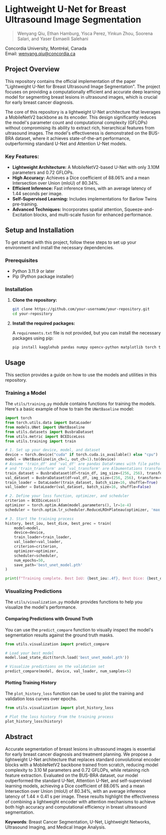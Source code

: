 # Lightweight U-Net for Breast Ultrasound Image Segmentation

> Wenyang Qiu, Ethan Hamburg, Yisca Perez, Yinkun Zhou, Soorena Salari, and Yaser Esmaeili Salehani

Concordia University, Montréal, Canada  
Email: wenyang.qiu@concordia.ca

## Project Overview

This repository contains the official implementation of the paper "Lightweight U-Net for Breast Ultrasound Image Segmentation". The project focuses on providing a computationally efficient and accurate deep learning model for segmenting breast lesions in ultrasound images, which is crucial for early breast cancer diagnosis.

The core of this repository is a lightweight U-Net architecture that leverages a MobileNetV2 backbone as its encoder. This design significantly reduces the model's parameter count and computational complexity (GFLOPs) without compromising its ability to extract rich, hierarchical features from ultrasound images. The model's effectiveness is demonstrated on the BUS-BRA dataset, where it achieves state-of-the-art performance, outperforming standard U-Net and Attention U-Net models.

### Key Features:

*   **Lightweight Architecture:** A MobileNetV2-based U-Net with only 3.10M parameters and 0.72 GFLOPs.
*   **High Accuracy:** Achieves a Dice coefficient of 88.06% and a mean Intersection over Union (mIoU) of 80.34%.
*   **Efficient Inference:** Fast inference times, with an average latency of 1.44 seconds per image.
*   **Self-Supervised Learning:** Includes implementations for Barlow Twins pre-training.
*   **Advanced Techniques:** Incorporates spatial attention, Squeeze-and-Excitation blocks, and multi-scale fusion for enhanced performance.

## Setup and Installation

To get started with this project, follow these steps to set up your environment and install the necessary dependencies.

### Prerequisites

*   Python 3.11.9 or later
*   Pip (Python package installer)

### Installation

1.  **Clone the repository:**

    ```bash
    git clone https://github.com/your-username/your-repository.git
    cd your-repository
    ```

2.  **Install the required packages:**

    A `requirements.txt` file is not provided, but you can install the necessary packages using pip:

    ```bash
    pip install kagglehub pandas numpy opencv-python matplotlib torch torchvision albumentations scikit-learn
    ```

## Usage

This section provides a guide on how to use the models and utilities in this repository.

### Training a Model

The `utils/training.py` module contains functions for training the models. Here's a basic example of how to train the `UNetBaseline` model:

```python
import torch
from torch.utils.data import DataLoader
from models.UNet import UNetBaseline
from utils.datasets import BusbraDataset
from utils.metric import BCEDiceLoss
from utils.training import train

# 1. Set up your device, model, and dataset
device = torch.device("cuda" if torch.cuda.is_available() else "cpu")
model = UNetBaseline(in_ch=1, out_ch=1).to(device)
# Assume 'train_df' and 'val_df' are pandas DataFrames with file paths
# and 'train_transform' and 'val_transform' are Albumentations transforms
train_dataset = BusbraDataset(df=train_df, img_size=(256, 256), transform=train_transform)
val_dataset = BusbraDataset(df=val_df, img_size=(256, 256), transform=val_transform)
train_loader = DataLoader(train_dataset, batch_size=16, shuffle=True)
val_loader = DataLoader(val_dataset, batch_size=16, shuffle=False)

# 2. Define your loss function, optimizer, and scheduler
criterion = BCEDiceLoss()
optimizer = torch.optim.Adam(model.parameters(), lr=1e-4)
scheduler = torch.optim.lr_scheduler.ReduceLROnPlateau(optimizer, 'max', patience=3)

# 3. Start the training process
history, best_iou, best_dice, best_prec = train(
    model=model,
    device=device,
    train_loader=train_loader,
    val_loader=val_loader,
    criterion=criterion,
    optimizer=optimizer,
    scheduler=scheduler,
    num_epochs=50,
    save_path='best_unet_model.pth'
)

print(f"Training complete. Best IoU: {best_iou:.4f}, Best Dice: {best_dice:.4f}")
```

### Visualizing Predictions

The `utils/visualization.py` module provides functions to help you visualize the model's performance.

#### Comparing Predictions with Ground Truth

You can use the `predict_compare` function to visually inspect the model's segmentation results against the ground truth masks.

```python
from utils.visualization import predict_compare

# Load your best model
model.load_state_dict(torch.load('best_unet_model.pth'))

# Visualize predictions on the validation set
predict_compare(model, device, val_loader, num_samples=5)
```

#### Plotting Training History

The `plot_history_loss` function can be used to plot the training and validation loss curves over epochs.

```python
from utils.visualization import plot_history_loss

# Plot the loss history from the training process
plot_history_loss(history)
```

## Abstract

Accurate segmentation of breast lesions in ultrasound images is essential for early breast cancer diagnosis and treatment planning. We propose a lightweight U-Net architecture that replaces standard convolutional encoder blocks with a MobileNetV2 backbone trained from scratch, reducing model complexity to 3.10 M parameters and 0.72 GFLOPs, while retaining rich feature extraction. Evaluated on the BUS-BRA dataset, our model outperformed the standard U-Net, Attention U-Net, and self-supervised learning models, achieving a Dice coefficient of 88.06% and a mean Intersection over Union (mIoU) of 80.34%, with an average inference latency of 1.44 ± 0.41 s per image. These results highlight the effectiveness of combining a lightweight encoder with attention mechanisms to achieve both high accuracy and computational efficiency in breast ultrasound segmentation.

**Keywords**: Breast Cancer Segmentation, U-Net, Lightweight Networks, Ultrasound Imaging, and Medical Image Analysis.
